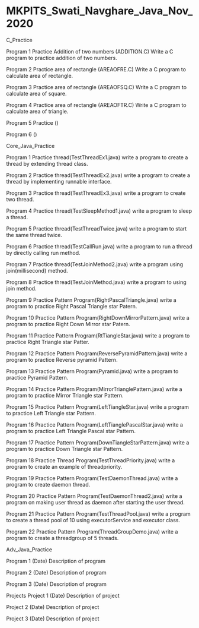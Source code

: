 # MKPITS_Swati_Navghare_Java_Nov_2020
C_Practice

Program 1 Practice Addition of two numbers (ADDITION.C)
Write a C program to practice addition of two numbers.

Program 2 Practice area of rectangle (AREAOFRE.C)
Write a C program to calculate area of rectangle.

Program 3 Practice area of rectangle (AREAOFSQ.C)
Write a C program to calculate area of square.

Program 4 Practice area of rectangle (AREAOFTR.C)
Write a C program to calculate area of triangle.

Program 5 Practice ()


Program 6 ()



Core_Java_Practice

Program 1 Practice thread(TestThreadEx1.java)
write a program to create a thread by extending thread class.

Program 2 Practice thread(TestThreadEx2.java)
write a program to create a thread by implementing runnable interface.

Program 3 Practice thread(TestThreadEx3.java)
write a program to create two thread.

Program 4 Practice thread(TestSleepMethod1.java)
write a program to sleep a thread.

Program 5 Practice thread(TestThreadTwice.java)
write a program to start the same thread twice.

Program 6 Practice thread(TestCallRun.java)
write a program to run a thread by directly calling run method.

Program 7 Practice thread(TestJoinMethod2.java)
write a program using join(millisecond) method.

Program 8 Practice thread(TestJoinMethod.java)
write a program to using join method.

Program 9 Practice Pattern Program(RightPascalTriangle.java)
write a program to practice Right Pascal Triangle star Patern.

Program 10 Practice Pattern Program(RightDownMirrorPattern.java)
write a program to practice Right Down Mirror star Patern.

Program 11 Practice Pattern Program(RtTiangleStar.java)
write a program to practice Right Triangle star Patter.

Program 12 Practice Pattern Program(ReversePyramidPattern.java)
write a program to practice Reverse pyramid Pattern.

Program 13 Practice Pattern Program(Pyramid.java)
write a program to practice Pyramid Pattern.

Program 14 Practice Pattern Program(MirrorTrianglePattern.java)
write a program to practice Mirror Triangle star Pattern.

Program 15 Practice Pattern Program(LeftTiangleStar.java)
write a program to practice Left Triangle star Pattern.

Program 16 Practice Pattern Program(LeftTianglePascalStar.java)
write a program to practice Left Triangle Pascal star Pattern.

Program 17 Practice Pattern Program(DownTiangleStarPattern.java)
write a program to practice Down Triangle star Pattern.

Program 18 Practice Thread Program(TestThreadPriority.java)
write a program to create an example of threadpriority.

Program 19 Practice Pattern Program(TestDaemonThread.java)
write a program to create daemon thread.

Program 20 Practice Pattern Program(TestDaemonThread2.java)
write a program on making user thread as daemon after starting the user thread.

Program 21 Practice Pattern Program(TestThreadPool.java)
write a program to create a thread pool of 10 using executorService and executor class.

Program 22 Practice Pattern Program(ThreadGroupDemo.java)
write a program to create a threadgroup  of 5 threads.


Adv_Java_Practice

Program 1 (Date)
Description of program

Program 2 (Date)
Description of program

Program 3 (Date)
Description of program

Projects
Project 1 (Date)
Description of project

Project 2 (Date)
Description of project

Project 3 (Date)
Description of project

